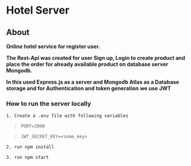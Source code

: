 # Hotel Server

## About
**Online hotel service for register user.**

**The Rest-Api was created for user Sign up, Login to create product and place the order for already available product on database server Mongodb.**

**In this used Express.js as a server and Mongodb Atlas as a Database storage and for Authentication and token generation we use JWT**

### How to run the server locally

`1. Create a .env file with following variables`

>``PORT=3000``

>``JWT_SECRET_KEY=<some_key>``

```2. run npm install```

```3. run npm start```